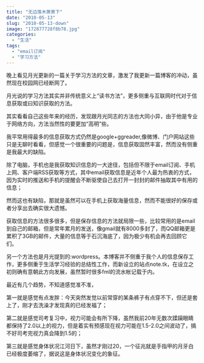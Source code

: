 ```yaml
---
title: "无边落木萧萧下"
date: "2010-05-13"
slug: "2010-05-13-down"
image: "172877728f8b78.jpg"
categories: 
  - "生活"
tags: 
  - "email订阅"
  - "学习方法"
---
```


晚上看见月光更新的一篇关于学习方法的文章，激发了我更新一篇博客的冲动，虽然现在校园网已经断网了。

月光说的学习方法其实并非传统意义上“读书方法”，更多侧重与互联网时代对于信息获取或曰知识获取的方法。

其实看看自己这些年来的经历，发现跟月光同志的方法也大同小异，由于他是专业于网络方向，方法当然性的要更加“高明”些。

我平常用得最多的信息获取方式仍然是google+ggreader,像微博、门户网站这些只是无聊时看看，但感觉一个很重要的问题是，信息获取固然丰富，然而没有侧重是我最大的缺陷。

除了电脑，手机也是我获取知识信息的一大途径，包括但不限于email订阅、手机上网、客户端RSS获取等方式，其中email获取信息是近年个人最为热衷的方式，因为实时的推送和手机的提醒会不断驱使自己去打开一封封的邮件抽取其中有用的信息；

然而这也有缺陷，那就是虽然可以在手机上获取海量信息，然而不能很好的保存或者分享出去确实很大遗憾。

获取信息的方法很多很多，但是保存信息的方法就局限一些，比较常用的是email到自己的邮箱，但是常年累月的发送，像gmail就有8000多封了，而QQ邮箱更是累积了3GB的邮件，大量的信息等于石沉海底了，因为极少有机会再去回顾它们。

另一个方法也是月光提到的:wordpress。本博客并不侧重于我个人的信息保存工作，更多侧重于生活学习经验的总结性工作，而新设立的站点note.tk，在设立之初则确有意朝此方向发展，虽然暂时很多fml的流水帐记载于内。

最近有几个趋势，不知道感觉准不准，

第一就是感觉有点发胖：今天突然发觉以前常穿的某条裤子有点穿不下，但还是套上了，刚才去洗澡才发现真的已经发福了； 

第二就是感觉司考复习中，视力可能会有所下降，虽然我前20年无数次蹂躏眼睛都保持了2.0以上的视力，但是着实有预感现在视力可能在1.5-2.0之间波动了，搞不好司考完视力真会降到1.5的； 

第三就是感觉身体状况江河日下，虽然才刚过20，一个征兆就是手指甲的月牙白已经极度萎缩了，据说这是身体状况变化的象征。
